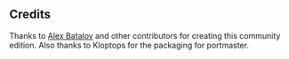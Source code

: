 ## Credits

Thanks to [Alex Batalov](https://github.com/alexbatalov/fallout1-ce) and other contributors for creating this community edition. Also thanks to Kloptops for the packaging for portmaster.

